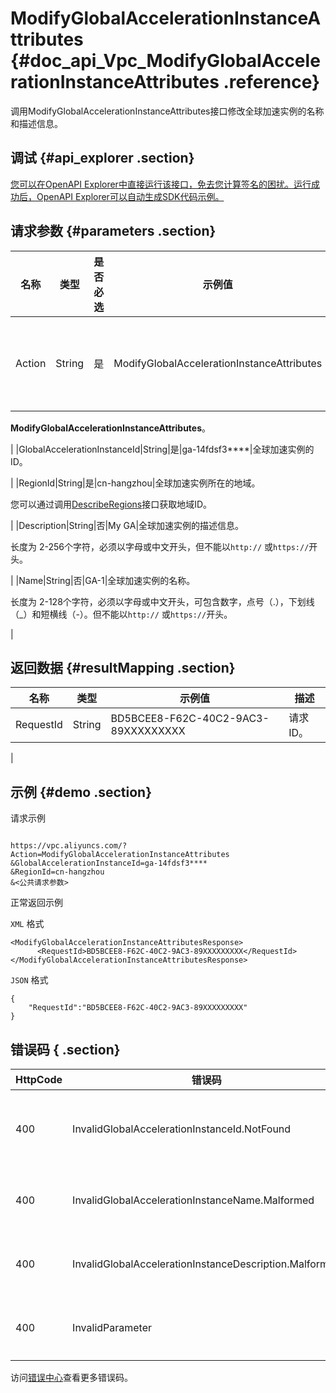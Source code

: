 # ModifyGlobalAccelerationInstanceAttributes {#doc_api_Vpc_ModifyGlobalAccelerationInstanceAttributes .reference}

调用ModifyGlobalAccelerationInstanceAttributes接口修改全球加速实例的名称和描述信息。

## 调试 {#api_explorer .section}

[您可以在OpenAPI Explorer中直接运行该接口，免去您计算签名的困扰。运行成功后，OpenAPI Explorer可以自动生成SDK代码示例。](https://api.aliyun.com/#product=Vpc&api=ModifyGlobalAccelerationInstanceAttributes&type=RPC&version=2016-04-28)

## 请求参数 {#parameters .section}

|名称|类型|是否必选|示例值|描述|
|--|--|----|---|--|
|Action|String|是|ModifyGlobalAccelerationInstanceAttributes|要执行的操作。 取值：

 **ModifyGlobalAccelerationInstanceAttributes**。

 |
|GlobalAccelerationInstanceId|String|是|ga-14fdsf3\*\*\*\*|全球加速实例的ID。

 |
|RegionId|String|是|cn-hangzhou|全球加速实例所在的地域。

 您可以通过调用[DescribeRegions](~~36063~~)接口获取地域ID。

 |
|Description|String|否|My GA|全球加速实例的描述信息。

 长度为 2-256个字符，必须以字母或中文开头，但不能以`http://` 或`https://`开头。

 |
|Name|String|否|GA-1|全球加速实例的名称。

 长度为 2-128个字符，必须以字母或中文开头，可包含数字，点号（.），下划线（\_）和短横线（-）。但不能以`http://` 或`https://`开头。

 |

## 返回数据 {#resultMapping .section}

|名称|类型|示例值|描述|
|--|--|---|--|
|RequestId|String|BD5BCEE8-F62C-40C2-9AC3-89XXXXXXXXX|请求ID。

 |

## 示例 {#demo .section}

请求示例

``` {#request_demo}

https://vpc.aliyuncs.com/?Action=ModifyGlobalAccelerationInstanceAttributes
&GlobalAccelerationInstanceId=ga-14fdsf3****
&RegionId=cn-hangzhou
&<公共请求参数>

```

正常返回示例

`XML` 格式

``` {#xml_return_success_demo}
<ModifyGlobalAccelerationInstanceAttributesResponse>
      <RequestId>BD5BCEE8-F62C-40C2-9AC3-89XXXXXXXXX</RequestId>
</ModifyGlobalAccelerationInstanceAttributesResponse>
```

`JSON` 格式

``` {#json_return_success_demo}
{
	"RequestId":"BD5BCEE8-F62C-40C2-9AC3-89XXXXXXXXX"
}
```

## 错误码 { .section}

|HttpCode|错误码|错误信息|描述|
|--------|---|----|--|
|400|InvalidGlobalAccelerationInstanceId.NotFound|The specified GlobalAccelerationInstanceId is not found.|全球加速实例不存在。|
|400|InvalidGlobalAccelerationInstanceName.Malformed|The specified Name is not valid.|名称格式不正确。|
|400|InvalidGlobalAccelerationInstanceDescription.Malformed|The specified Description is not valid.|描述格式不正确。|
|400|InvalidParameter|The parameter is invalid.|该参数值不合法。|

访问[错误中心](https://error-center.alibabacloud.com/status/product/Vpc)查看更多错误码。

